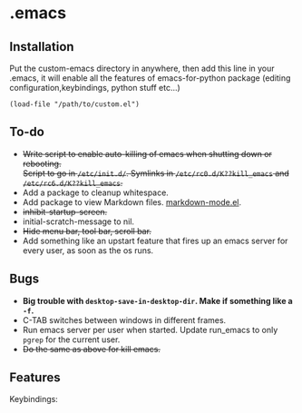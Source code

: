 .emacs
======

Installation
------------

Put the custom-emacs directory in anywhere, then add this line in your .emacs, it will enable all the features of emacs-for-python package (editing configuration,keybindings, python stuff etc...)

    (load-file "/path/to/custom.el")


To-do
--------
 - ~~Write script to enable auto-killing of emacs when shutting down or rebooting.
     <br>Script to go in `/etc/init.d/`. Symlinks in `/etc/rc0.d/K??kill_emacs` and `/etc/rc6.d/K??kill_emacs`.~~
 - Add a package to cleanup whitespace.
 - Add package to view Markdown files. [markdown-mode.el](http://jblevins.org/projects/markdown-mode/markdown-mode.el).
 - ~~inhibit-startup-screen.~~
 - initial-scratch-message to nil.
 - ~~Hide menu bar, tool bar, scroll bar.~~
 - Add something like an upstart feature that fires up an emacs server for every user, as soon as the os runs.

Bugs
----
- **Big trouble with `desktop-save-in-desktop-dir`. Make if something like a `-f`.**
- C-TAB switches between windows in different frames.
- Run emacs server per user when started. Update run_emacs to only `pgrep` for the current user.
- ~~Do the same as above for kill emacs.~~

Features
--------

Keybindings:
